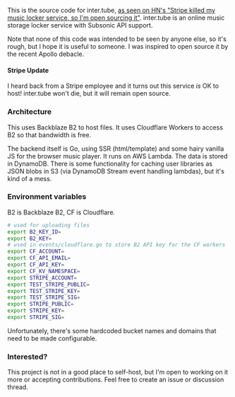 This is the source code for inter.tube, [as seen on HN's "Stripe killed my music locker service, so I'm open sourcing it"](https://news.ycombinator.com/item?id=36403607). inter.tube is an online music storage locker service with Subsonic API support.

Note that none of this code was intended to be seen by anyone else, so it's rough, but I hope it is useful to someone. I was inspired to open source it by the recent Apollo debacle.

#### Stripe Update

I heard back from a Stripe employee and it turns out this service _is_ OK to host! inter.tube won't die, but it will remain open source.

### Architecture

This uses Backblaze B2 to host files. It uses Cloudflare Workers to access B2 so that bandwidth is free.

The backend itself is Go, using SSR (html/template) and some hairy vanilla JS for the browser music player. It runs on AWS Lambda. The data is stored in DynamoDB. There is some functionality for caching user libraries as JSON blobs in S3 (via DynamoDB Stream event handling lambdas), but it's kind of a mess.

### Environment variables

B2 is Backblaze B2, CF is Cloudflare.

```bash
# used for uploading files
export B2_KEY_ID=
export B2_KEY=
# used in events/cloudflare.go to store B2 API key for the CF workers
export CF_ACCOUNT=
export CF_API_EMAIL=
export CF_API_KEY=
export CF_KV_NAMESPACE=
export STRIPE_ACCOUNT=
export TEST_STRIPE_PUBLIC=
export TEST_STRIPE_KEY=
export TEST_STRIPE_SIG=
export STRIPE_PUBLIC=
export STRIPE_KEY=
export STRIPE_SIG=
```

Unfortunately, there's some hardcoded bucket names and domains that need to be made configurable.

### Interested?

This project is not in a good place to self-host, but I'm open to working on it more or accepting contributions. Feel free to create an issue or discussion thread.
